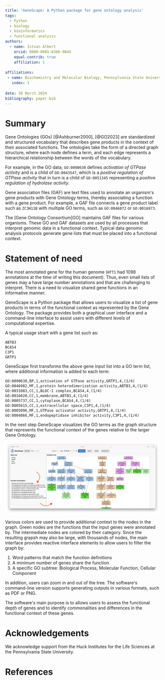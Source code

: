 ```yaml
---
title: 'GeneScape: A Python package for gene ontology analysis'
tags:
  - Python
  - biology
  - bioinformatics
  - functional analysis
authors:
  - name: Istvan Albert
    orcid: 0000-0001-8366-984X
    equal-contrib: true
    affiliation: 1 

affiliations:
 - name: Biochemistry and Molecular Biology, Pennsylvania State University, USA
   index: 1

date: 30 March 2024
bibliography: paper.bib
---
```


# Summary

Gene Ontologies (GOs)  [@Ashburner2000], [@GO2023] are standardized and structured vocabulary that describes gene products in the context of their associated functions. The ontologies take the form of a directed graph structure, where each node defines a term, and each edge represents a hierarchical relationship between the words of the vocabulary.

For example, in the GO data, `GO:0090630` defines *activation of GTPase activity* and is a child of `GO:0043547`, which is a *positive regulation of GTPase activity* that in turn is a child of `GO:0051345` representing a *positive regulation of hydrolase activity*. 

Gene association files (GAF) are text files used to annotate an organism's gene products with Gene Ontology terms, thereby associating a function with a gene product. For example, a GAF file connects a gene product label such as `ZC3H11B` with multiple GO terms, such as `GO:0046872` or `GO:0016973`. 

The [Gene Ontology Consortium]GO] maintains GAF files for various organisms. These GO and GAF datasets are used by all processes that interpret genomic data in a functional context.  Typical data genomic analysis protocols generate gene lists that must be placed into a functional context.

[GO]: https://geneontology.org/

# Statement of need

The most annotated gene for the human genome (`HTT1` had 1098 annotations at the time of writing this document). Thus, even small lists of genes may a have large number annotations and that are challenging to interpret. There is a need to visualize shared gene functions in an informative manner.

GeneScape is a Python package that allows users to visualize a list of gene products in terms of the functional context as represented by the Gene Ontology. The package provides both a graphical user interface and a command-line interface to assist users with different levels of computational expertise. 

A typical usage strart with a gene list such as: 

```
ABTB3 
BCAS4
C3P1
GRTP1
```

GeneScape first transforms the above gene input list into a GO term list, where additional information is added to each term:

```
GO:0090630,BP,1,activation of GTPase activity,GRTP1,4,(1/4)
GO:0046982,MF,1,protein heterodimerization activity,ABTB3,4,(1/4)
GO:0031083,CC,1,BLOC-1 complex,BCAS4,4,(1/4)
GO:0016020,CC,1,membrane,ABTB3,4,(1/4)
GO:0005737,CC,1,cytoplasm,BCAS4,4,(1/4)
GO:0005615,CC,1,extracellular space,C3P1,4,(1/4)
GO:0005096,MF,1,GTPase activator activity,GRTP1,4,(1/4)
GO:0004866,MF,1,endopeptidase inhibitor activity,C3P1,4,(1/4)
```

In the next step GeneScape visualizes the GO terms as the graph structure that represents the functional context of the genes relative to the larger Gene Ontology.

![GeneScape interface \label{fig:interface}](images/interface-tree.png)

Various colors are used to provide additional context to the nodes in the graph. Green nodes are the functions that the input genes were annotated by. The intermediate nodes are colored by their category. Since the resulting grapsh may also be large, with thousands of nodes, the main interface provides reactive interface elements to allow users to filter the graph by:

1. Word patterns that match the function definitions
2. A minimum number of genes share the function 
3. A specific GO subtree: Biological Process, Molecular Function, Cellular Component

In addition, users can zoom in and out of the tree. The software's command-line version supports generating outputs in various formats, such as PDF or PNG.

The software's main purpose is to allows users to assess the functional depth of genes and to identify commonalities and differences in the functional context of these genes.

# Acknowledgements

We acknowledge support from the Huck Institutes for the Life Sciences at the Pennsylvania State University.

# References

